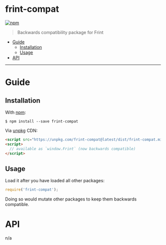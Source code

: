 # frint-compat

[![npm](https://img.shields.io/npm/v/frint-compat.svg)](https://www.npmjs.com/package/frint-compat)

> Backwards compatibility package for Frint

<!-- MarkdownTOC autolink=true bracket=round -->

- [Guide](#guide)
  - [Installation](#installation)
  - [Usage](#usage)
- [API](#api)

<!-- /MarkdownTOC -->

---

# Guide

## Installation

With [npm](https://www.npmjs.com/):

```
$ npm install --save frint-compat
```

Via [unpkg](https://unpkg.com) CDN:

```html
<script src="https://unpkg.com/frint-compat@latest/dist/frint-compat.min.js"></script>
<script>
  // available as `window.Frint` (now backwards compatible)
</script>
```

## Usage

Load it after you have loaded all other packages:

```js
require('frint-compat');
```

Doing so would mutate other packages to keep them backwards compatible.

# API

n/a
